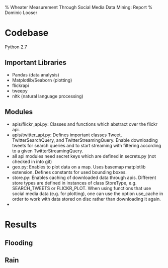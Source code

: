 % Wheater Measurement Through Social Media Data Mining: Report
% Dominic Looser

Codebase
===
Python 2.7

Important Libraries
---
- Pandas (data analysis)
- Matplotlib/Seaborn (plotting)
- flickrapi
- tweepy
- nltk (natural language processing)

Modules
---
- apis/flickr_api.py: Classes and functions which abstract over the flickr api.
- apis/twitter_api.py: Defines important classes Tweet, TwitterSearchQuery, and TwitterStreamingQuery. Enable downloading tweets for search queries and to start streaming with filtering according to a given TwitterStreamingQuery. 
- all api modules need secret keys which are defined in secrets.py (not checked in into git)
- geo.py: Enables to plot data on a map. Uses basemap matplotlib extension. Defines constants for used bounding boxes.  
- store.py: Enables caching of downloaded data through apis. Different store types are defined in instances of class StoreType, e.g. SEARCH_TWEETS or FLICKR_PLOT. When using functions that use social media data (e.g. for plotting), one can use the option use_cache in order to work with data stored on disc rather than downloading it again.
- 


Results
===

Flooding
---

Rain
---


